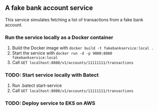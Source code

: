 ## A fake bank account service

This service simulates fetching  a list of transactions from a fake bank account.

### Run the service locally as a Docker container
1. Build the Docker image with ``docker build -t fakebankservice:local .``
2. Start the service with ``docker run -d -p 9000:8080 fakebankservice:local``
3. Call ``GET localhost:8080/v1/accounts/11111111/transactions``

### TODO: Start service locally with Batect
1. Run .batect start-service
2. Call ``GET localhost:8080/v1/accounts/11111111/transactions``
 

### TODO: Deploy service to EKS on AWS